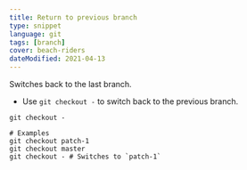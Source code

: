 ```yaml
---
title: Return to previous branch
type: snippet
language: git
tags: [branch]
cover: beach-riders
dateModified: 2021-04-13
---
```


Switches back to the last branch.

- Use `git checkout -` to switch back to the previous branch.

```shell
git checkout -

# Examples
git checkout patch-1
git checkout master
git checkout - # Switches to `patch-1`
```

